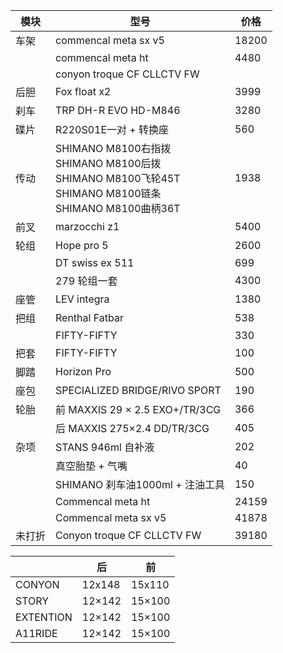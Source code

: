 | 模块   | 型号                                                                                                          | 价格  |
| ------ | ------------------------------------------------------------------------------------------------------------- | ----- |
| 车架   | commencal meta sx v5                                                                                          | 18200 |
|        | commencal meta ht                                                                                             | 4480  |
|        | conyon troque CF CLLCTV FW                                                                                    |       |
| 后胆   | Fox float x2                                                                                                  | 3999  |
| 刹车   | TRP DH-R EVO HD-M846                                                                                          | 3280  |
| 碟片   | R220S01E一对 + 转换座                                                                                         | 560   |
| 传动   | SHIMANO M8100右指拨<br>SHIMANO M8100后拨<br>SHIMANO M8100飞轮45T<br>SHIMANO M8100链条<br>SHIMANO M8100曲柄36T | 1938  |
| 前叉   | marzocchi z1                                                                                                  | 5400  |
| 轮组   | Hope pro 5                                                                                                    | 2600  |
|        | DT swiss ex 511                                                                                               | 699   |
|        | 279 轮组一套                                                                                                  | 4300  |
| 座管   | LEV integra                                                                                                   | 1380  |
| 把组   | Renthal Fatbar                                                                                                | 538   |
|        | FIFTY-FIFTY                                                                                                   | 330   |
| 把套   | FIFTY-FIFTY                                                                                                   | 100   |
| 脚踏   | Horizon Pro                                                                                                   | 500   |
| 座包   | SPECIALIZED BRIDGE/RIVO SPORT                                                                                 | 190   |
| 轮胎   | 前 MAXXIS 29 × 2.5 EXO+/TR/3CG                                                                                | 366   |
|        | 后 MAXXIS 275×2.4 DD/TR/3CG                                                                                   | 405   |
| 杂项   | STANS 946ml 自补液                                                                                            | 202   |
|        | 真空胎垫 + 气嘴                                                                                               | 40    |
|        | SHIMANO 刹车油1000ml + 注油工具                                                                               | 150   |
|        | Commencal meta ht                                                                                             | 24159 |
|        | Commencal meta sx v5                                                                                          | 41878 |
| 未打折 | Conyon troque CF CLLCTV FW                                                                                    | 39180 |

|           | 后     | 前     |
| --------- | ------ | ------ |
| CONYON    | 12x148 | 15x110 |
| STORY     | 12×142 | 15×100 |
| EXTENTION | 12×142 | 15×100 |
| A11RIDE   | 12×142 | 15×100 |
